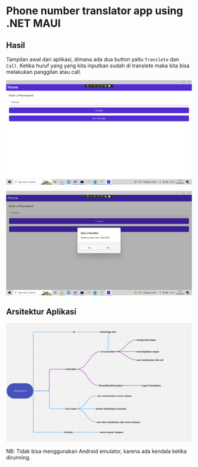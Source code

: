 # Phone number translator app using .NET MAUI

## Hasil

Tampilan awal dari aplikasi, dimana ada dua button yaitu `Translete` dan `Call`. Ketika huruf yang yang kita inputkan sudah di translete maka kita bisa melakukan panggilan atau call.

![Tampilan awal](https://github.com/danielcristho/PBKK-Docs/blob/main/dotnet/Phoneword/Assets/Screenshot%20(40).png)

![Call](https://github.com/danielcristho/PBKK-Docs/blob/main/dotnet/Phoneword/Assets/Screenshot%20(41).png)

## Arsitektur Aplikasi

![Arsitektur](https://github.com/danielcristho/PBKK-Docs/blob/main/dotnet/Phoneword/Assets/phoneword-arch.png)

NB: Tidak bisa menggunakan Android emulator, karena ada kendala ketika dirunning.
